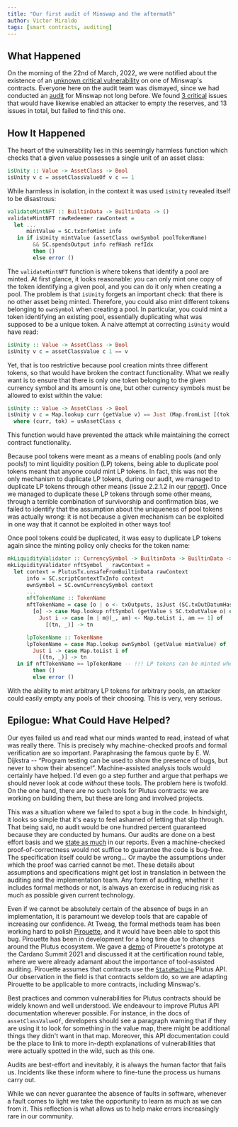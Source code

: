 ```yaml
---
title: "Our first audit of Minswap and the aftermath"
author: Victor Miraldo
tags: [smart contracts, auditing]
---
```


## What Happened

On the morning of the 22nd of March, 2022, we were notified about the
existence of an [unknown critical vulnerability][minswap-vuln] on one of Minswap's
contracts. Everyone here on the audit team was dismayed, since we had
conducted an [audit][report] for Minswap not long before. We found [3 critical][report]
issues that would have likewise enabled an attacker to empty the
reserves, and 13 issues in total, but failed to find this one.

## How It Happened

The heart of the vulnerability lies in this seemingly harmless
function which checks that a given value possesses a single unit of an
asset class:

```haskell
isUnity :: Value -> AssetClass -> Bool
isUnity v c = assetClassValueOf v c == 1
```

While harmless in isolation, in the context it was used `isUnity`
revealed itself to be disastrous:

```haskell
validateMintNFT :: BuiltinData -> BuiltinData -> ()
validateMintNFT rawRedeemer rawContext =
  let ...
      mintValue = SC.txInfoMint info
   in if isUnity mintValue (assetClass ownSymbol poolTokenName)
        && SC.spendsOutput info refHash refIdx
        then ()
        else error ()
```

The `validateMintNFT` function is where tokens that identify a pool
are minted. At first glance, it looks reasonable: you can only
mint one copy of the token identifying a given pool, and you can do it
only when creating a pool. The problem is that `isUnity` forgets an
important check: that there is no other asset being minted. Therefore,
you could also mint different tokens belonging to `ownSymbol` when
creating a pool. In particular, you could mint a token identifying an
existing pool, essentially duplicating what was supposed to be
a unique token. A naive attempt at correcting `isUnity` would have
read:

```haskell
isUnity :: Value -> AssetClass -> Bool
isUnity v c = assetClassValue c 1 == v
```

Yet, that is too restrictive because pool creation mints three
different tokens, so that would have broken the contract
functionality. What we really want is to ensure that there is only one
token belonging to the given currency symbol and its amount is one,
but other currency symbols must be allowed to exist within the value:

```haskell
isUnity :: Value -> AssetClass -> Bool
isUnity v c = Map.lookup curr (getValue v) == Just (Map.fromList [(tok, 1)])
  where (curr, tok) = unAssetClass c
```

This function would have prevented the attack while maintaining the
correct contract functionality.

Because pool tokens were meant as a means of enabling pools (and only
pools!) to mint liquidity position (LP) tokens, being able to
duplicate pool tokens meant that anyone could mint LP tokens. In
fact, this was not the only mechanism to duplicate LP tokens, during
our audit, we managed to duplicate LP tokens
through other means (issue 2.2.1.2 in our [report][report]). Once we managed to duplicate these LP tokens
through some other means, through a terrible combination of
survivorship and confirmation bias, we failed to identify that the
assumption about the uniqueness of pool tokens was actually wrong: it is
not because a given mechanism can be exploited in one way that it
cannot be exploited in other ways too!

Once pool tokens could be duplicated, it was easy to duplicate LP
tokens again since the minting policy only checks for the token name:

```haskell
mkLiquidityValidator :: CurrencySymbol -> BuiltinData -> BuiltinData -> ()
mkLiquidityValidator nftSymbol _ rawContext =
  let context = PlutusTx.unsafeFromBuiltinData rawContext
      info = SC.scriptContextTxInfo context
      ownSymbol = SC.ownCurrencySymbol context
      ...
      nftTokenName :: TokenName
      nftTokenName = case [o | o <- txOutputs, isJust (SC.txOutDatumHash o)] of
        [o] -> case Map.lookup nftSymbol (getValue $ SC.txOutValue o) of
          Just i -> case [m | m@(_, am) <- Map.toList i, am == 1] of
            [(tn, _)] -> tn

      lpTokenName :: TokenName
      lpTokenName = case Map.lookup ownSymbol (getValue mintValue) of
        Just i -> case Map.toList i of
          [(tn, _)] -> tn
   in if nftTokenName == lpTokenName -- !!! LP tokens can be minted when these match !!!
        then ()
        else error ()
```

With the ability to mint arbitrary LP tokens for arbitrary pools, an
attacker could easily empty any pools of their choosing. This is very,
very serious.

## Epilogue: What Could Have Helped?

Our eyes failed us and read what our minds wanted to read, instead of
what was really there. This is precisely why machine-checked proofs
and formal verification are so important. Paraphrasing the famous quote
by E. W. Dijkstra -- “Program testing can be used to show the presence
of bugs, but never to show their absence!”. Machine-assisted analysis
tools would certainly have helped. I'd even go a step further and
argue that perhaps we should never look at code _without_ these tools.
The problem here is twofold. On the one hand, there are no such tools
for Plutus contracts: we are working on building them, but these are
long and involved projects.

This was a situation where we failed to spot a bug in the code. In
hindsight, it looks so simple that it's easy to feel ashamed of letting
that slip through. That being said, no audit would be one hundred
percent guaranteed because they are conducted by humans. Our audits
are done on a best effort basis and we [state as much][report] in our reports. Even a
machine-checked proof-of-correctness would not suffice to guarantee
the code is bug-free. The specification itself could be wrong... Or
maybe the assumptions under which the proof was carried cannot be met.
These details about assumptions and specifications might get lost in
translation in between the auditing and the implementation team. Any
form of auditing, whether it includes formal methods or not, is always
an exercise in reducing risk as much as possible given current technology.

Even if we cannot be absolutely certain of the absence of bugs in an
implementation, it is paramount we develop tools that are capable of
increasing our confidence. At Tweag, the formal methods team has been
working hard to polish
[Pirouette](https://github.com/tweag/pirouette),
and it would have been able to spot this bug. Pirouette has
been in development for a long time due to changes around the Plutus
ecosystem. We gave a [demo][pirouette-demo] of Pirouette's prototype at the Cardano
Summit 2021 and discussed it at the certification round table, where
we were already adamant about the importance of tool-assisted auditing.
Pirouette assumes that contracts use the [`StateMachine`][statemachine] Plutus API.
Our observation in the field is that contracts seldom do, so we are
adapting Pirouette to be applicable to more contracts, including
Minswap's.

Best practices and common vulnerabilities for Plutus contracts should
be widely known and well understood. We endeavour to improve Plutus
API documentation wherever possible. For instance, in the docs of
`assetClassValueOf`, developers should see a paragraph warning that if
they are using it to look for something in the value map, there might
be additional things they didn't want in that map. Moreover, this API
documentation could be the place to link to more in-depth explanations
of vulnerabilities that were actually spotted in the wild, such as
this one.

Audits are best-effort and inevitably, it is always the human factor
that fails us. Incidents like these inform where to fine-tune the
process us humans carry out.

While we can never guarantee the absence of faults in software, whenever a fault
comes to light we take the opportunity to learn as much as we can from it.
This reflection is what allows us to help make errors increasingly rare in our community.

[minswap-vuln]: https://minswap-labs.medium.com/vulnerability-patch-technical-details-and-steps-forward-97f6ee35aa91
[pirouette-demo]: https://summit.cardano.org/sessions/certification-partners
[statemachine]: https://github.com/input-output-hk/plutus-apps/blob/619012425a99f26b54ee906ab62ca5fe7e32dbc2/plutus-contract/src/Plutus/Contract/StateMachine/OnChain.hs
[report]: ./MinSwap-Jan31.pdf
